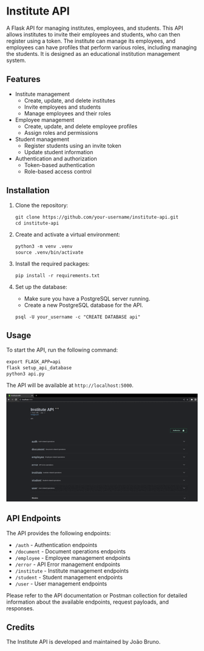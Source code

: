 # Institute API

A Flask API for managing institutes, employees, and students. This API allows institutes to invite their employees and students, who can then register using a token. The institute can manage its employees, and employees can have profiles that perform various roles, including managing the students. It is designed as an educational institution management system.

## Features

- Institute management
  - Create, update, and delete institutes
  - Invite employees and students
  - Manage employees and their roles
- Employee management
  - Create, update, and delete employee profiles
  - Assign roles and permissions
- Student management
  - Register students using an invite token
  - Update student information
- Authentication and authorization
  - Token-based authentication
  - Role-based access control

## Installation

1. Clone the repository:

   ```shell
   git clone https://github.com/your-username/institute-api.git
   cd institute-api
   ```

2. Create and activate a virtual environment:

   ```shell
   python3 -m venv .venv
   source .venv/bin/activate
   ```

3. Install the required packages:

   ```shell
   pip install -r requirements.txt
   ```

4. Set up the database:

   - Make sure you have a PostgreSQL server running.
   - Create a new PostgreSQL database for the API.

   ```shell
   psql -U your_username -c "CREATE DATABASE api"
   ```

## Usage

To start the API, run the following command:

```shell
export FLASK_APP=api
flask setup_api_database
python3 api.py
```

The API will be available at `http://localhost:5000`.

![](https://github.com/jbrun0r/assets/blob/main/institute-api.gif?raw=true)

## API Endpoints

The API provides the following endpoints:

- `/auth` - Authentication endpoints
- `/document` - Document operations endpoints
- `/employee` - Employee management endpoints
- `/error` - API Error management endpoints
- `/institute` - Institute management endpoints
- `/student` - Student management endpoints
- `/user` - User management endpoints

Please refer to the API documentation or Postman collection for detailed information about the available endpoints, request payloads, and responses.

## Credits

The Institute API is developed and maintained by João Bruno.
